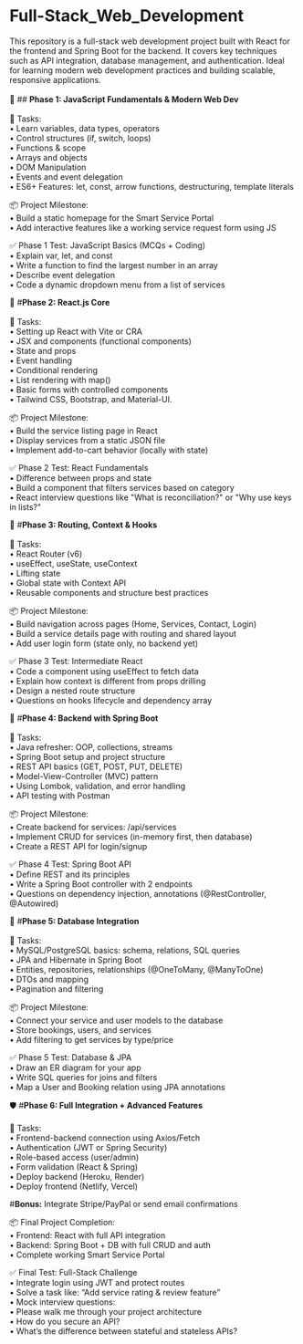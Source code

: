 # Full-Stack_Web_Development
This repository is a full-stack web development project built with React for the frontend and Spring Boot for the backend. It covers key techniques such as API integration, database management, and authentication. Ideal for learning modern web development practices and building scalable, responsive applications.<br><br>
🚀 ## __Phase 1: JavaScript Fundamentals & Modern Web Dev__
<br><br>🔧 Tasks:<br>
• Learn variables, data types, operators<br>
• Control structures (if, switch, loops)<br>
• Functions & scope<br>
• Arrays and objects<br>
• DOM Manipulation<br>
• Events and event delegation<br>
• ES6+ Features: let, const, arrow functions, destructuring, template literals<br>

📦 Project Milestone:<br>
• Build a static homepage for the Smart Service Portal<br>
• Add interactive features like a working service request form using JS<br>

✅ Phase 1 Test: JavaScript Basics (MCQs + Coding)<br>
• Explain var, let, and const<br>
• Write a function to find the largest number in an array<br>
• Describe event delegation<br>
• Code a dynamic dropdown menu from a list of services<br>

🔗 #__Phase 2: React.js Core__
<br><br>🔧 Tasks:<br>
• Setting up React with Vite or CRA<br>
• JSX and components (functional components)<br>
• State and props<br>
• Event handling<br>
• Conditional rendering<br>
• List rendering with map()<br>
• Basic forms with controlled components<br>
• Tailwind CSS, Bootstrap, and Material-UI.<br>

📦 Project Milestone:<br>
• Build the service listing page in React<br>
• Display services from a static JSON file<br>
• Implement add-to-cart behavior (locally with state)<br>

✅ Phase 2 Test: React Fundamentals<br>
• Difference between props and state<br>
• Build a component that filters services based on category<br>
• React interview questions like "What is reconciliation?" or "Why use keys in lists?"<br>

🧭 #__Phase 3: Routing, Context & Hooks__
<br><br>🔧 Tasks:<br>
• React Router (v6)<br>
• useEffect, useState, useContext<br>
• Lifting state<br>
• Global state with Context API<br>
• Reusable components and structure best practices<br>

📦 Project Milestone:<br>
• Build navigation across pages (Home, Services, Contact, Login)<br>
• Build a service details page with routing and shared layout<br>
• Add user login form (state only, no backend yet)<br>

✅ Phase 3 Test: Intermediate React<br>
• Code a component using useEffect to fetch data<br>
• Explain how context is different from props drilling<br>
• Design a nested route structure<br>
• Questions on hooks lifecycle and dependency array<br>

🧱 #__Phase 4: Backend with Spring Boot__
<br><br>🔧 Tasks:<br>
• Java refresher: OOP, collections, streams<br>
• Spring Boot setup and project structure<br>
• REST API basics (GET, POST, PUT, DELETE)<br>
• Model-View-Controller (MVC) pattern<br>
• Using Lombok, validation, and error handling<br>
• API testing with Postman<br>

📦 Project Milestone:<br>
• Create backend for services: /api/services<br>
• Implement CRUD for services (in-memory first, then database)<br>
• Create a REST API for login/signup<br>

✅ Phase 4 Test: Spring Boot API<br>
• Define REST and its principles<br>
• Write a Spring Boot controller with 2 endpoints<br>
• Questions on dependency injection, annotations (@RestController, @Autowired)<br>

💾 #__Phase 5: Database Integration__
<br><br>🔧 Tasks:<br>
• MySQL/PostgreSQL basics: schema, relations, SQL queries<br>
• JPA and Hibernate in Spring Boot<br>
• Entities, repositories, relationships (@OneToMany, @ManyToOne)<br>
• DTOs and mapping<br>
• Pagination and filtering<br>

📦 Project Milestone:<br>
• Connect your service and user models to the database<br>
• Store bookings, users, and services<br>
• Add filtering to get services by type/price<br>

✅ Phase 5 Test: Database & JPA<br>
• Draw an ER diagram for your app<br>
• Write SQL queries for joins and filters<br>
• Map a User and Booking relation using JPA annotations<br>

🛡️ #__Phase 6: Full Integration + Advanced Features__
<br><br>🔧 Tasks:<br>
• Frontend-backend connection using Axios/Fetch<br>
• Authentication (JWT or Spring Security)<br>
• Role-based access (user/admin)<br>
• Form validation (React & Spring)<br>
• Deploy backend (Heroku, Render)<br>
• Deploy frontend (Netlify, Vercel)<br>

#__Bonus:__ Integrate Stripe/PayPal or send email confirmations

📦 Final Project Completion:<br>
• Frontend: React with full API integration<br>
• Backend: Spring Boot + DB with full CRUD and auth<br>
• Complete working Smart Service Portal<br>

✅ Final Test: Full-Stack Challenge<br>
• Integrate login using JWT and protect routes<br>
• Solve a task like: “Add service rating & review feature”<br>
• Mock interview questions:<br>
• Please walk me through your project architecture<br>
• How do you secure an API?<br>
• What’s the difference between stateful and stateless APIs?<br>
